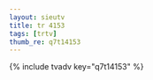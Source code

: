 ```yaml
--- 
layout: sieutv
title: tr 4153
tags: [trtv]
thumb_re: q7t14153
---
```

{% include tvadv key="q7t14153" %} 
